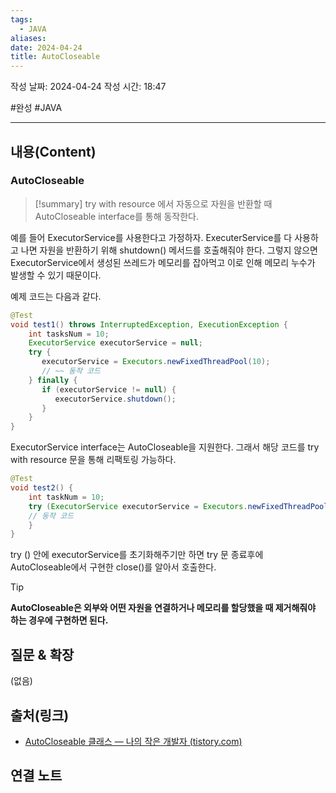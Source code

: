 ```yaml
---
tags:
  - JAVA
aliases: 
date: 2024-04-24
title: AutoCloseable
---
```

작성 날짜: 2024-04-24
작성 시간: 18:47

#완성 #JAVA 

----
## 내용(Content)


### AutoCloseable

>[!summary]
>try with resource 에서 자동으로 자원을 반환할 때 AutoCloseable interface를 통해 동작한다.

예를 들어 ExecutorService를 사용한다고 가정하자. ExecuterService를 다 사용하고 나면 자원을 반환하기 위해 shutdown() 메서드를 호출해줘야 한다. 그렇지 않으면 ExecutorService에서 생성된 쓰레드가 메모리를 잡아먹고 이로 인해 메모리 누수가 발생할 수 있기 때문이다.

예제 코드는 다음과 같다.

```java
@Test  
void test1() throws InterruptedException, ExecutionException {  
    int tasksNum = 10;  
    ExecutorService executorService = null;  
    try {  
       executorService = Executors.newFixedThreadPool(10);
       // ~~ 동작 코드
    } finally {  
       if (executorService != null) {  
          executorService.shutdown();  
       }  
    }  
}
```

ExecutorService interface는 AutoCloseable을 지원한다. 그래서 해당 코드를 try with resource 문을 통해 리팩토링 가능하다.

```java
@Test  
void test2() {  
    int taskNum = 10;  
    try (ExecutorService executorService = Executors.newFixedThreadPool(10)) {  
    // 동작 코드
    }
}
```

try () 안에 executorService를 초기화해주기만 하면 try 문 종료후에 AutoCloseable에서 구현한 close()를 알아서 호출한다.

>[!tip] 
**AutoCloseable은 외부와 어떤 자원을 연결하거나 메모리를 할당했을 때 제거해줘야 하는 경우에 구현하면 된다.**

## 질문 & 확장

(없음)

## 출처(링크)
- [AutoCloseable 클래스 — 나의 작은 개발자 (tistory.com)](https://almond0115.tistory.com/entry/AutoCloseable-%ED%81%B4%EB%9E%98%EC%8A%A4)

## 연결 노트










